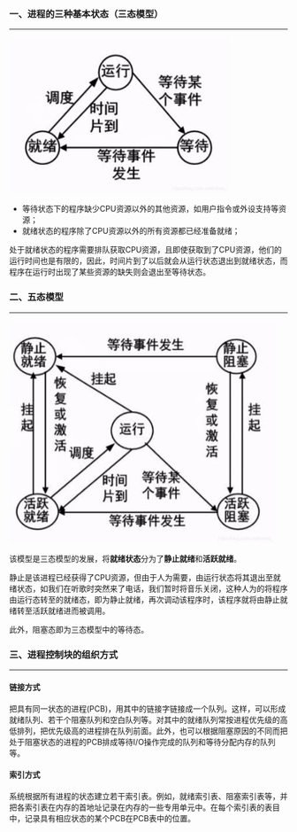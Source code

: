 ### 一、进程的三种基本状态（三态模型）

---

<img src="2.%E8%BF%9B%E7%A8%8B%E7%AE%A1%E7%90%86-%E8%BF%9B%E7%A8%8B%E7%9A%84%E7%8A%B6%E6%80%81.assets/watermark,type_ZmFuZ3poZW5naGVpdGk,shadow_10,text_aHR0cHM6Ly9ibG9nLmNzZG4ubmV0L2ltcmVhbF8=,size_16,color_FFFFFF,t_70-20220804093327416.jpeg" alt="img" style="zoom: 50%;" />

- 等待状态下的程序缺少CPU资源以外的其他资源，如用户指令或外设支持等资源；
- 就绪状态的程序除了CPU资源以外的所有资源都已经准备就绪；

处于就绪状态的程序需要排队获取CPU资源，且即使获取到了CPU资源，他们的运行时间也是有限的，因此，时间片到了以后就会从运行状态退出到就绪状态，而程序在运行时出现了某些资源的缺失则会退出至等待状态。



### 二、五态模型

---

<img src="2.%E8%BF%9B%E7%A8%8B%E7%AE%A1%E7%90%86-%E8%BF%9B%E7%A8%8B%E7%9A%84%E7%8A%B6%E6%80%81.assets/watermark,type_ZmFuZ3poZW5naGVpdGk,shadow_10,text_aHR0cHM6Ly9ibG9nLmNzZG4ubmV0L2ltcmVhbF8=,size_16,color_FFFFFF,t_70-20220804104513643.jpeg" alt="img" style="zoom:50%;" />

该模型是三态模型的发展，将**就绪状态**分为了**静止就绪**和**活跃就绪**。

静止是该进程已经获得了CPU资源，但由于人为需要，由运行状态将其退出至就绪状态，如我们在听歌时突然来了电话，我们暂时将音乐关闭，这种人为的将程序由运行态转至的就绪态，即为静止就绪，再次调动该程序时，该程序就将由静止就绪转至活跃就绪进而被调用。

此外，阻塞态即为三态模型中的等待态。



### 三、进程控制块的组织方式

---

#### 链接方式

把具有同一状态的进程(PCB)，用其中的链接字链接成一个队列。这样，可以形成就绪队列、若干个阻塞队列和空白队列等。对其中的就绪队列常按进程优先级的高低排列，把优先级高的进程排在队列前面。此外，也可以根据阻塞原因的不同而把处于阻塞状态的进程的PCB排成等待I/O操作完成的队列和等待分配内存的队列等。

#### 索引方式

系统根据所有进程的状态建立若干索引表。例如，就绪索引表、阻塞索引表等，并把各索引表在内存的首地址记录在内存的一些专用单元中。在每个索引表的表目中，记录具有相应状态的某个PCB在PCB表中的位置。